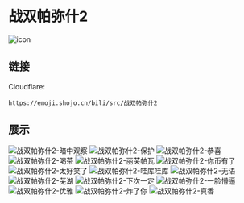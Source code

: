# 战双帕弥什2
![icon](https://emoji.shojo.cn/bili/src/战双帕弥什2/icon.png)
## 链接
Cloudflare:
```
https://emoji.shojo.cn/bili/src/战双帕弥什2
```
## 展示
![战双帕弥什2-暗中观察](https://emoji.shojo.cn/bili/src/战双帕弥什2/战双帕弥什2-暗中观察.png)
![战双帕弥什2-保护](https://emoji.shojo.cn/bili/src/战双帕弥什2/战双帕弥什2-保护.png)
![战双帕弥什2-恭喜](https://emoji.shojo.cn/bili/src/战双帕弥什2/战双帕弥什2-恭喜.png)
![战双帕弥什2-喝茶](https://emoji.shojo.cn/bili/src/战双帕弥什2/战双帕弥什2-喝茶.png)
![战双帕弥什2-丽芙帕瓦](https://emoji.shojo.cn/bili/src/战双帕弥什2/战双帕弥什2-丽芙帕瓦.png)
![战双帕弥什2-你币有了](https://emoji.shojo.cn/bili/src/战双帕弥什2/战双帕弥什2-你币有了.png)
![战双帕弥什2-太好笑了](https://emoji.shojo.cn/bili/src/战双帕弥什2/战双帕弥什2-太好笑了.png)
![战双帕弥什2-哇库哇库](https://emoji.shojo.cn/bili/src/战双帕弥什2/战双帕弥什2-哇库哇库.png)
![战双帕弥什2-无语](https://emoji.shojo.cn/bili/src/战双帕弥什2/战双帕弥什2-无语.png)
![战双帕弥什2-芜湖](https://emoji.shojo.cn/bili/src/战双帕弥什2/战双帕弥什2-芜湖.png)
![战双帕弥什2-下次一定](https://emoji.shojo.cn/bili/src/战双帕弥什2/战双帕弥什2-下次一定.png)
![战双帕弥什2-一脸懵逼](https://emoji.shojo.cn/bili/src/战双帕弥什2/战双帕弥什2-一脸懵逼.png)
![战双帕弥什2-优雅](https://emoji.shojo.cn/bili/src/战双帕弥什2/战双帕弥什2-优雅.png)
![战双帕弥什2-炸了你](https://emoji.shojo.cn/bili/src/战双帕弥什2/战双帕弥什2-炸了你.png)
![战双帕弥什2-真香](https://emoji.shojo.cn/bili/src/战双帕弥什2/战双帕弥什2-真香.png)
